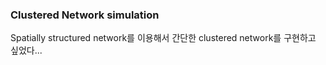 ### Clustered Network simulation

Spatially structured network를 이용해서 간단한 clustered network를 구현하고 싶었다...